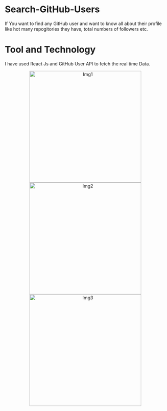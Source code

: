 # Search-GitHub-Users

If You want to find any GitHub user and want to know all about their profile like hot many repogitories they have, total numbers of followers etc.

# Tool and Technology 

I have used React Js and GitHub User API to fetch the real time Data.

<p align="center">
  <img src="your_relative_path_here" width="350" title="Img1">
    <img src="your_relative_path_here" width="350" title="Img2">
    <img src="your_relative_path_here" width="350" title="Img3">

</p>

